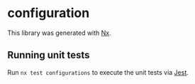 # configuration

This library was generated with [Nx](https://nx.dev).

## Running unit tests

Run `nx test configurations` to execute the unit tests via [Jest](https://jestjs.io).

